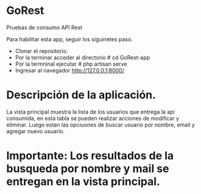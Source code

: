 # GoRest
Pruebas de consumo API Rest

Para habilitar esta app, seguir los siguinetes paso.

* Clonar el repositorio.
* Por la terminar acceder al directorio # cd GoRest-app
* Por la termninal ejecutar # php artisan serve 
* Ingresar al navegador http://127.0.0.1:8000/

# Descripción de la aplicación.

La vista principal muestra la lista de los usuarios que entrega la api consumida, en esta tabla se pueden realizar acciones de modificar y eliminar. 
Luego estan las opciuones de buscar usuario por nombre, email y agregar nuevo usuario. 

# Importante: Los resultados de la busqueda por nombre y mail se entregan en la vista principal. 

